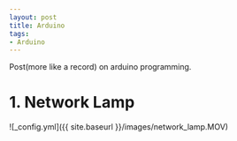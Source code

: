 ```yaml
---
layout: post
title: Arduino
tags: 
- Arduino
---
```


Post(more like a record) on arduino programming.


# 1. Network Lamp


![_config.yml]({{ site.baseurl }}/images/network_lamp.MOV) 
